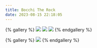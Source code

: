 ```yaml
---
title: Bocchi The Rock
date: 2023-08-15 22:18:05
---
```

{% gallery %} 
![](https://www.helloimg.com/images/2023/08/16/oSXkcz.jpg)
![](https://www.helloimg.com/images/2023/08/16/oSXh8m.jpg)
![](https://www.helloimg.com/images/2023/08/16/oSXgmR.webp)
{% endgallery %}

{% gallery %}
![](https://www.helloimg.com/images/2023/08/16/oSeZVK.png)
{% endgallery %}


